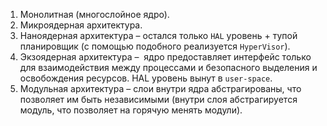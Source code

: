 1. Монолитная (многослойное ядро).
2. Микроядерная архитектура.
3. Наноядерная архитектура – остался только `HAL` уровень + тупой планировщик (с помощью подобного реализуется `HyperVisor`).
4. Экзоядерная архитектура –  ядро предоставляет интерфейс только для взаимодействия между процессами и безопасного выделения и освобождения ресурсов. HAL уровень вынут в `user-space`. 
5. Модульная архитектура – слои внутри ядра абстрагированы, что позволяет им быть независимыми (внутри слоя абстрагируется модуль, что позволяет на горячую менять модули).

